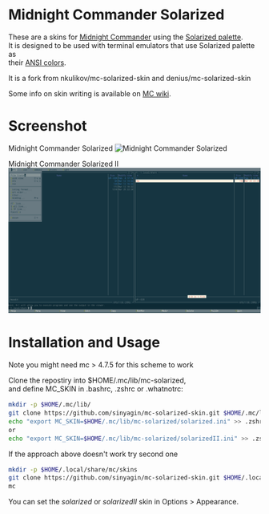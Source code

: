# Midnight Commander Solarized 

These are a skins for [Midnight Commander][1] using the [Solarized palette][2].   
It is designed to be used with terminal emulators that use Solarized palette as   
their [ANSI colors][3].   

It is a fork from nkulikov/mc-solarized-skin and denius/mc-solarized-skin

Some info on skin writing is available on [MC wiki][6].   

# Screenshot

Midnight Commander Solarized
![Midnight Commander Solarized](screenshot.png)

Midnight Commander Solarized II
![Midnight Commander Solarized II](screenshotII.png)

# Installation and Usage

Note you might need mc > 4.7.5 for this scheme to work 

Clone the repostiry into $HOME/.mc/lib/mc-solarized,   
and define MC_SKIN in .bashrc, .zshrc or .whatnotrc:   

```bash
mkdir -p $HOME/.mc/lib/
git clone https://github.com/sinyagin/mc-solarized-skin.git $HOME/.mc/lib/
echo "export MC_SKIN=$HOME/.mc/lib/mc-solarized/solarized.ini" >> .zshrc
or 
echo "export MC_SKIN=$HOME/.mc/lib/mc-solarized/solarizedII.ini" >> .zshrc
```

If the approach above doesn't work try second one
```bash
mkdir -p $HOME/.local/share/mc/skins
git clone https://github.com/sinyagin/mc-solarized-skin.git $HOME/.local/share/mc/skins
mc
```
You can set the *solarized* or *solarizedII* skin in Options > Appearance.

[1]: https://www.midnight-commander.org                                "Midnight Commander"
[2]: http://ethanschoonover.com/solarized                              "Solarized palette"
[3]: https://github.com/sigurdga/gnome-terminal-colors-solarized       "ANSI colors"
[4]: http://www.midnight-commander.org/nopaste/skin_parser/outdir      "GoTaR"
[5]: https://github.com/seebi/dircolors-solarized                      "dircolors.ansi-universal"
[6]: https://www.midnight-commander.org/wiki/doc/common/skins          "MC wiki"
[7]: https://github.com/iwfmp/midnight-commander/blob/master/install   "MC install script"
